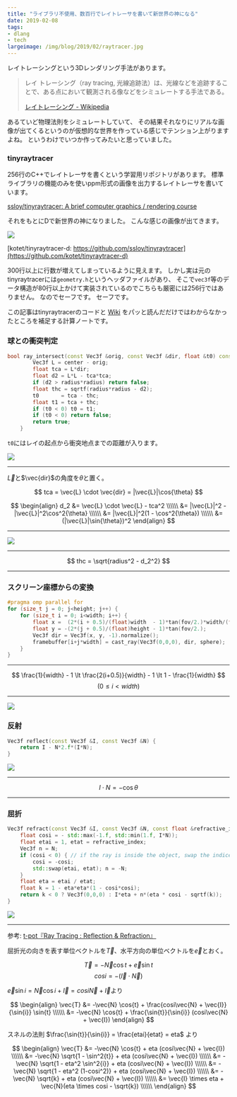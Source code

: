 ```yaml
---
title: "ライブラリ不使用、数百行でレイトレーサを書いて新世界の神になる"
date: 2019-02-08
tags:
- dlang
- tech
largeimage: /img/blog/2019/02/raytracer.jpg
---
```


レイトレーシングという3Dレンダリング手法があります。

> レイ トレーシング（ray tracing, 光線追跡法）は、光線などを追跡することで、ある点において観測される像などをシミュレートする手法である。
>
> [レイトレーシング - Wikipedia](https://ja.wikipedia.org/wiki/%E3%83%AC%E3%82%A4%E3%83%88%E3%83%AC%E3%83%BC%E3%82%B7%E3%83%B3%E3%82%B0)

あるていど物理法則をシミュレートしていて、
その結果それなりにリアルな画像が出てくるというのが仮想的な世界を作っている感じでテンション上がりますよね。
というわけでいつか作ってみたいと思っていました。

### tinyraytracer

256行のC++でレイトレーサを書くという学習用リポジトリがあります。
標準ライブラリの機能のみを使いppm形式の画像を出力するレイトレーサを書いています。

[ssloy/tinyraytracer: A brief computer graphics / rendering course](https://github.com/ssloy/tinyraytracer)

それをもとにDで新世界の神になりました。
こんな感じの画像が出てきます。

![](/img/blog/2019/02/raytracer.jpg)

[kotet/tinyraytracer-d: https://github.com/ssloy/tinyraytracer](https://github.com/kotet/tinyraytracer-d)

300行以上に行数が増えてしまっているように見えます。
しかし実は元のtinyraytracerには`geometry.h`というヘッダファイルがあり、
そこで`vec3f`等のデータ構造が80行以上かけて実装されているのでこちらも厳密には256行ではありません。
なのでセーフです。
セーフです。

この記事はtinyraytracerのコードと
[Wiki](https://github.com/ssloy/tinyraytracer/wiki)
をパッと読んだだけではわからなかったところを補足する計算ノートです。

### 球との衝突判定

```cpp
bool ray_intersect(const Vec3f &orig, const Vec3f &dir, float &t0) const {
        Vec3f L = center - orig;
        float tca = L*dir;
        float d2 = L*L - tca*tca;
        if (d2 > radius*radius) return false;
        float thc = sqrtf(radius*radius - d2);
        t0       = tca - thc;
        float t1 = tca + thc;
        if (t0 < 0) t0 = t1;
        if (t0 < 0) return false;
        return true;
    }
```

`t0`にはレイの起点から衝突地点までの距離が入ります。

![](/img/blog/2019/02/raytracer-fig1.png)

---

$\vec{L}$と$\vec{dir}$の角度を$\theta$と置く。

$$ tca = \vec{L} \cdot \vec{dir} = |\vec{L}|\cos{\theta} $$

$$
\begin{align}
d_2 &= \vec{L} \cdot \vec{L} - tca^2 \\\\\\
    &= |\vec{L}|^2 - |\vec{L}|^2\cos^2{\theta} \\\\\\
    &= |\vec{L}|^2(1 - \cos^2{\theta}) \\\\\\
    &= (|\vec{L}|\sin{\theta})^2
\end{align}
$$

---

![](/img/blog/2019/02/raytracer-fig2.png)

---

$$ thc = \sqrt{radius^2 - d_2^2} $$

---

### スクリーン座標からの変換

```cpp
#pragma omp parallel for
for (size_t j = 0; j<height; j++) {
    for (size_t i = 0; i<width; i++) {
        float x =  (2*(i + 0.5)/(float)width  - 1)*tan(fov/2.)*width/(float)height;
        float y = -(2*(j + 0.5)/(float)height - 1)*tan(fov/2.);
        Vec3f dir = Vec3f(x, y, -1).normalize();
        framebuffer[i+j*width] = cast_ray(Vec3f(0,0,0), dir, sphere);
    }
}
```

---

$$  \frac{1}{width} - 1 \lt \frac{2(i+0.5)}{width} - 1 \lt 1 - \frac{1}{width} $$
$$ (0 \leq i \lt width) $$

---

![](/img/blog/2019/02/raytracer-fig3.png)

### 反射

```cpp
Vec3f reflect(const Vec3f &I, const Vec3f &N) {
    return I - N*2.f*(I*N);
}
```

![](/img/blog/2019/02/raytracer-fig4.png)

---

$$ I \cdot N = -\cos{\theta} $$

---

### 屈折

```cpp
Vec3f refract(const Vec3f &I, const Vec3f &N, const float &refractive_index) { // Snell's law
    float cosi = - std::max(-1.f, std::min(1.f, I*N));
    float etai = 1, etat = refractive_index;
    Vec3f n = N;
    if (cosi < 0) { // if the ray is inside the object, swap the indices and invert the normal to get the correct result
        cosi = -cosi;
        std::swap(etai, etat); n = -N;
    }
    float eta = etai / etat;
    float k = 1 - eta*eta*(1 - cosi*cosi);
    return k < 0 ? Vec3f(0,0,0) : I*eta + n*(eta * cosi - sqrtf(k));
}
```

![](/img/blog/2019/02/raytracer-fig5.png)

---

参考: [t-pot『Ray Tracing : Reflection & Refraction』](https://t-pot.com/program/96_RayTraceReflect/index.html)

屈折光の向きを表す単位ベクトルを$\vec{T}$、水平方向の単位ベクトルを$\vec{e}$とおく。

$$ \vec{T} = -\vec{N} \cos{t} + \vec{e} \sin{t} $$
$$ cosi = -(\vec{I} \cdot \vec{N}) $$

$\vec{e}\sin{i} = \vec{N}\cos{i} + \vec{I} = cosi\vec{N} + \vec{I}$より

$$
\begin{align}
\vec{T} &= -\vec{N} \cos{t} + \frac{cosi\vec{N} + \vec{I}}{\sin{i}} \sin{t} \\\\\\
        &= -\vec{N} \cos{t} + \frac{\sin{t}}{\sin{i}} (cosi\vec{N} + \vec{I})
\end{align}
$$

スネルの法則 $\frac{\sin{t}}{\sin{i}} = \frac{etai}{etat} = eta$ より

$$
\begin{align}
\vec{T} &= -\vec{N} \cos{t} + eta (cosi\vec{N} + \vec{I}) \\\\\\
        &= -\vec{N} \sqrt{1 - \sin^2{t}} + eta (cosi\vec{N} + \vec{I}) \\\\\\
        &= -\vec{N} \sqrt{1 - eta^2 \sin^2{i}} + eta (cosi\vec{N} + \vec{I}) \\\\\\
        &= -\vec{N} \sqrt{1 - eta^2 (1-cosi^2)} + eta (cosi\vec{N} + \vec{I}) \\\\\\
        &= -\vec{N} \sqrt{k} + eta (cosi\vec{N} + \vec{I}) \\\\\\
        &= \vec{I} \times eta + \vec{N}(eta \times cosi - \sqrt{k}) \\\\\\
\end{align}
$$
